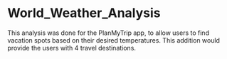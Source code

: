 # World_Weather_Analysis

This analysis was done for the PlanMyTrip app, to allow users to find vacation spots based on their desired temperatures. This addition would provide the users with 4 travel destinations.
